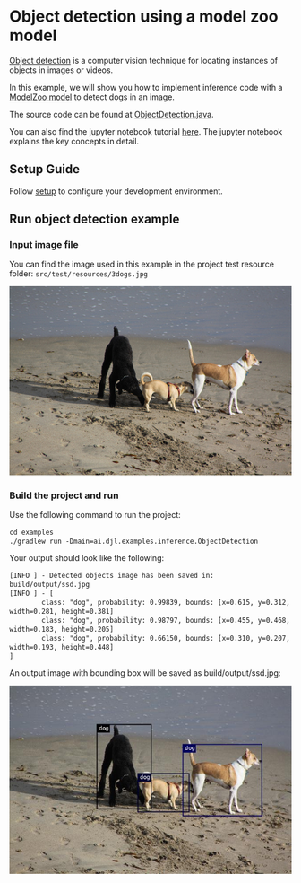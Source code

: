 # Object detection using a model zoo model

[Object detection](https://en.wikipedia.org/wiki/Object_detection) is a computer vision technique
for locating instances of objects in images or videos.

In this example, we will show you how to implement inference code with a [ModelZoo model](../../docs/model-zoo.md) to detect dogs in an image.

The source code can be found at [ObjectDetection.java](https://github.com/awslabs/djl/blob/master/examples/src/main/java/ai/djl/examples/inference/ObjectDetection.java).

You can also find the jupyter notebook tutorial [here](../../jupyter/README.md#run-object-detection-with-model-zoo).
The jupyter notebook explains the key concepts in detail.

## Setup Guide

Follow [setup](../../docs/development/setup.md) to configure your development environment.

## Run object detection example

### Input image file
You can find the image used in this example in the project test resource folder: `src/test/resources/3dogs.jpg`

![dogs](../src/test/resources/3dogs.jpg)

### Build the project and run
Use the following command to run the project:
```
cd examples
./gradlew run -Dmain=ai.djl.examples.inference.ObjectDetection
```

Your output should look like the following:
```text
[INFO ] - Detected objects image has been saved in: build/output/ssd.jpg
[INFO ] - [
        class: "dog", probability: 0.99839, bounds: [x=0.615, y=0.312, width=0.281, height=0.381]
        class: "dog", probability: 0.98797, bounds: [x=0.455, y=0.468, width=0.183, height=0.205]
        class: "dog", probability: 0.66150, bounds: [x=0.310, y=0.207, width=0.193, height=0.448]
]
```

An output image with bounding box will be saved as build/output/ssd.jpg:

![detected-dogs](img/detected-dogs.jpg)
